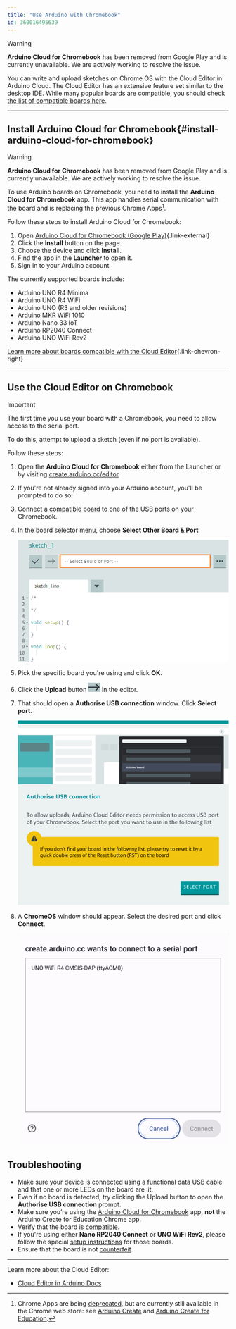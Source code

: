 ```yaml
---
title: "Use Arduino with Chromebook"
id: 360016495639
---
```


> [!WARNING]
> **Arduino Cloud for Chromebook** has been removed from Google Play and is currently unavailable. We are actively working to resolve the issue.

You can write and upload sketches on Chrome OS with the Cloud Editor in Arduino Cloud. The Cloud Editor has an extensive feature set similar to the desktop IDE. While many popular boards are compatible, you should check [the list of compatible boards here](https://support.arduino.cc/hc/en-us/articles/360014779899).

---

## Install Arduino Cloud for Chromebook{#install-arduino-cloud-for-chromebook}

> [!WARNING]
> **Arduino Cloud for Chromebook** has been removed from Google Play and is currently unavailable. We are actively working to resolve the issue.

To use Arduino boards on Chromebook, you need to install the **Arduino Cloud for Chromebook** app. This app handles serial communication with the board and is replacing the previous Chrome Apps[^chrome-apps].

Follow these steps to install Arduino Cloud for Chromebook:

1. Open [Arduino Cloud for Chromebook (Google Play)](https://play.google.com/store/apps/details?id=cc.arduino.create_editor){.link-external}
2. Click the **Install** button on the page.
3. Choose the device and click **Install**.
4. Find the app in the **Launcher** to open it.
5. Sign in to your Arduino account

<a id="compatible"></a>

The currently supported boards include:

* Arduino UNO R4 Minima
* Arduino UNO R4 WiFi
* Arduino UNO (R3 and older revisions)
* Arduino MKR WiFi 1010
* Arduino Nano 33 IoT
* Arduino RP2040 Connect
* Arduino UNO WiFi Rev2

[Learn more about boards compatible with the Cloud Editor](https://support.arduino.cc/hc/en-us/articles/360014779899-Boards-compatible-with-the-Web-Editor){.link-chevron-right}

[^chrome-apps]: Chrome Apps are being [deprecated](https://blog.chromium.org/2020/08/changes-to-chrome-app-support-timeline.html), but are currently still available in the Chrome web store: see <a class="link-external" href="https://chrome.google.com/webstore/detail/arduino-create/dcgicpihgkmccjigalccipmjlnjopdfe">Arduino Create</a> and <a class="link-external" href="https://chrome.google.com/webstore/detail/elmgohdonjdampbcgefphnlchgocpaij">Arduino Create for Education</a>.

---

## Use the Cloud Editor on Chromebook

> [!IMPORTANT]
> The first time you use your board with a Chromebook, you need to allow access to the serial port.
>
> To do this, attempt to upload a sketch (even if no port is available).

Follow these steps:

1. Open the **Arduino Cloud for Chromebook** either from the Launcher or by visiting [create.arduino.cc/editor](create.arduino.cc/editor)

1. If you're not already signed into your Arduino account, you'll be prompted to do so.

1. Connect a [compatible board](https://support.arduino.cc/hc/en-us/articles/360014779899#chromebook) to one of the USB ports on your Chromebook.

1. In the board selector menu, choose **Select Other Board & Port**

   ![The Boards Dropdown in the Cloud Editor.](img/web-editor-boards-dropdown.png)

1. Pick the specific board you're using and click **OK**.

1. Click the **Upload** button ![Upload button](img/upload_button.png) in the editor.

1. That should open a **Authorise USB connection** window. Click **Select port**.

   ![Authorise USB connection](img/Authorise-USB-connection.png)

1. A **ChromeOS** window should appear. Select the desired port and click **Connect**.

   ![ChromeOS window](img/usbpromptchrome.png)

## Troubleshooting

* Make sure your device is connected using a functional data USB cable and that one or more LEDs on the board are lit.
* Even if no board is detected, try clicking the Upload button to open the **Authorise USB connection** prompt.
* Make sure you’re using the [Arduino Cloud for Chromebook](https://play.google.com/store/apps/details?id=cc.arduino.create_editor) app, **not** the Arduino Create for Education Chrome app.
* Verify that the board is [compatible](https://support.arduino.cc/hc/en-us/articles/360014779899-Boards-compatible-with-the-Web-Editor).
* If you're using either **Nano RP2040 Connect** or **UNO WiFi Rev2**, please follow the special [setup instructions](https://support.arduino.cc/hc/en-us/articles/360014779899-Boards-compatible-with-the-Cloud-Editor#chromebook) for those boards.
* Ensure that the board is not [counterfeit](https://support.arduino.cc/hc/en-us/articles/360020652100-How-to-spot-a-counterfeit-Arduino).

---

Learn more about the Cloud Editor:

* [Cloud Editor in Arduino Docs](https://docs.arduino.cc/arduino-cloud/guides/cloud-editor)
